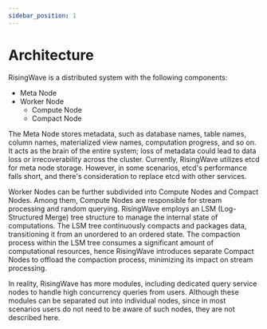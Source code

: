 ```yaml
---
sidebar_position: 1
---
```


# Architecture

RisingWave is a distributed system with the following components:

* Meta Node
* Worker Node
	* Compute Node
	* Compact Node
	
The Meta Node stores metadata, such as database names, table names, column names, materialized view names, computation progress, and so on. It acts as the brain of the entire system; loss of metadata could lead to data loss or irrecoverability across the cluster. Currently, RisingWave utilizes etcd for meta node storage. However, in some scenarios, etcd's performance falls short, and there's consideration to replace etcd with other services.

Worker Nodes can be further subdivided into Compute Nodes and Compact Nodes. Among them, Compute Nodes are responsible for stream processing and random querying. RisingWave employs an LSM (Log-Structured Merge) tree structure to manage the internal state of computations. The LSM tree continuously compacts and packages data, transitioning it from an unordered to an ordered state. The compaction process within the LSM tree consumes a significant amount of computational resources, hence RisingWave introduces separate Compact Nodes to offload the compaction process, minimizing its impact on stream processing.

In reality, RisingWave has more modules, including dedicated query service nodes to handle high concurrency queries from users. Although these modules can be separated out into individual nodes, since in most scenarios users do not need to be aware of such nodes, they are not described here.